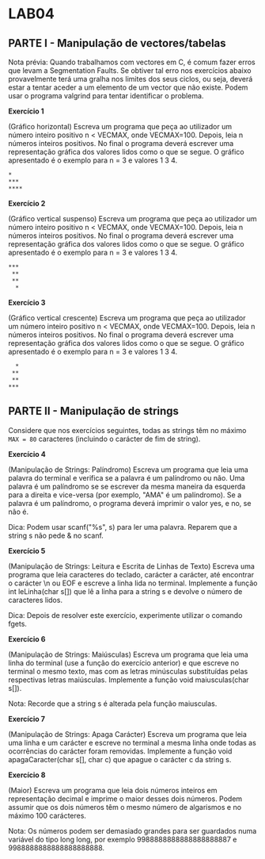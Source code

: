 # LAB04


## PARTE I - Manipulação de vectores/tabelas

Nota prévia: Quando trabalhamos com vectores em C, é comum fazer erros que levam a Segmentation
Faults. Se obtiver tal erro nos exercícios abaixo provavelmente terá uma gralha nos limites dos seus
ciclos, ou seja, deverá estar a tentar aceder a um elemento de um vector que não existe. Podem usar o
programa valgrind para tentar identificar o problema.


**Exercício 1**

(Gráfico horizontal) Escreva um programa que peça ao utilizador um número inteiro positivo
n < VECMAX, onde VECMAX=100. Depois, leia n números inteiros positivos. No final o programa deverá
escrever uma representação gráfica dos valores lidos como o que se segue. O gráfico apresentado é o
exemplo para n = 3 e valores 1 3 4.
```
*
***
****
```


**Exercício 2**

(Gráfico vertical suspenso) Escreva um programa que peça ao utilizador um número inteiro positivo
n < VECMAX, onde VECMAX=100. Depois, leia n números inteiros positivos. No final o programa deverá
escrever uma representação gráfica dos valores lidos como o que se segue. O gráfico apresentado é o
exemplo para n = 3 e valores 1 3 4.
```
***
 **
 **
  *
```


**Exercício 3**

(Gráfico vertical crescente) Escreva um programa que peça ao utilizador um número inteiro positivo
n < VECMAX, onde VECMAX=100. Depois, leia n números inteiros positivos. No final o programa deverá
escrever uma representação gráfica dos valores lidos como o que se segue. O gráfico apresentado é o
exemplo para n = 3 e valores 1 3 4.
```
  *
 **
 **
***
```


## PARTE II - Manipulação de strings

Considere que nos exercícios seguintes, todas as strings têm no máximo `MAX = 80` caracteres
(incluindo o carácter de fim de string).


**Exercício 4**

(Manipulação de Strings: Palíndromo) Escreva um programa que leia uma palavra do terminal e verifica
se a palavra é um palíndromo ou não. Uma palavra é um palíndromo se se escrever da mesma maneira
da esquerda para a direita e vice-versa (por exemplo, "AMA" é um palíndromo). Se a palavra é um
palíndromo, o programa deverá imprimir o valor yes, e no, se não é.

Dica: Podem usar scanf("%s", s) para ler uma palavra. Reparem que a string s não pede & no scanf.


**Exercício 5**

(Manipulação de Strings: Leitura e Escrita de Linhas de Texto) Escreva uma programa que leia
caracteres do teclado, carácter a carácter, até encontrar o carácter \n ou EOF e escreve a linha
lida no terminal. Implemente a função int leLinha(char s[]) que lê a linha para a string s e devolve
o número de caracteres lidos.

Dica: Depois de resolver este exercício, experimente utilizar o comando fgets.


**Exercício 6**

(Manipulação de Strings: Maiúsculas) Escreva um programa que leia uma linha do terminal (use a função
do exercício anterior) e que escreve no terminal o mesmo texto, mas com as letras minúsculas
substituídas pelas respectivas letras maiúsculas. Implemente a função void maiusculas(char s[]).

Nota: Recorde que a string s é alterada pela função maiusculas.


**Exercício 7**

(Manipulação de Strings: Apaga Carácter) Escreva um programa que leia uma linha e um carácter e
escreve no terminal a mesma linha onde todas as ocorrências do carácter foram removidas. Implemente
a função void apagaCaracter(char s[], char c) que apague o carácter c da string s.


**Exercício 8**

(Maior) Escreva um programa que leia dois números inteiros em representação decimal e imprime o
maior desses dois números. Podem assumir que os dois números têm o mesmo número de algarismos e
no máximo 100 carácteres.

Nota: Os números podem ser demasiado grandes para ser guardados numa variável do tipo long long,
por exemplo 9988888888888888888887 e 9988888888888888888888.

